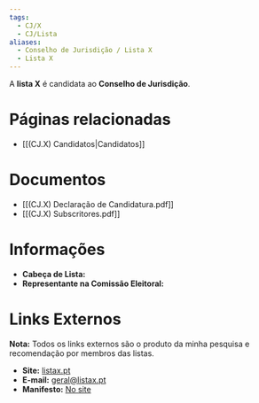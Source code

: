 ```yaml
---
tags:
  - CJ/X
  - CJ/Lista
aliases:
  - Conselho de Jurisdição / Lista X
  - Lista X
---
```

A **lista X** é candidata ao **Conselho de Jurisdição**.

# Páginas relacionadas

- [[(CJ.X) Candidatos|Candidatos]]

# Documentos

- [[(CJ.X) Declaração de Candidatura.pdf]]
- [[(CJ.X) Subscritores.pdf]]

# Informações

- **Cabeça de Lista:** 
- **Representante na Comissão Eleitoral:** 

# Links Externos

**Nota:** Todos os links externos são o produto da minha pesquisa e recomendação por membros das listas.

- **Site:** [listax.pt](https://listax.pt)
- **E-mail:** [geral@listax.pt](mailto:geral@listax.pt)
- **Manifesto:** [No site](https://listax.pt/manifesto-cj/)